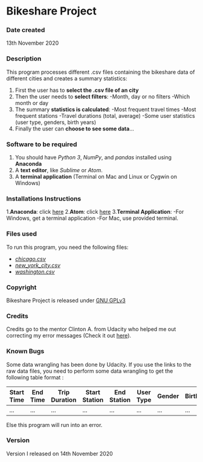 # Bikeshare Project

### Date created
13th November 2020

### Description
This program processes different .csv files containing the bikeshare data of different cities and creates a summary statistics:

1. First the user has to **select the .csv file of an city**
2. Then the user needs to **select filters**:
   -Month, day or no filters
   -Which month or day
3. The summary **statistics is calculated**:
   -Most frequent travel times
   -Most frequent stations
   -Travel durations (total, average)
   -Some user statistics (user type, genders, birth years)
4. Finally the user can **choose to see some data**...

### Software to be required
1. You should have _Python 3_, _NumPy_, and _pandas_ installed using **Anaconda**
2. A **text editor**, like _Sublime_ or _Atom_.
3. A **terminal application** (Terminal on Mac and Linux or Cygwin on Windows)

### Installations Instructions
1.**Anaconda**: click [here](https://docs.anaconda.com/anaconda/navigator/tutorials/pandas/)
2.**Atom**: click [here](https://atom.io/)
3.**Terminal Application**:
  -For Windows, get a terminal application
  -For Mac, use provided terminal.

### Files used
To run this program, you need the following files:
- [_chicago.csv_](https://www.divvybikes.com/system-data)
- [_new_york_city.csv_](https://www.citibikenyc.com/system-data)
- [_washington.csv_](https://www.capitalbikeshare.com/system-data)

### Copyright
Bikeshare Project is released under [GNU GPLv3](https://choosealicense.com/licenses/gpl-3.0/)


### Credits
Credits go to the mentor Clinton A. from Udacity who helped me out correcting my error messages (Check it out [here](https://knowledge.udacity.com/questions/367104)).

### Known Bugs
Some data wrangling has been done by Udacity.
If you use the links to the raw data files, you need to perform some data wrangling to get the following table format :

Start Time | End Time | Trip Duration | Start Station | End Station | User Type | Gender | Birthdate
-----------|----------|---------------|---------------|-------------|-----------|--------|----------
   ...     |   ...    |     ...       |      ...      |     ...     |    ...    |   ...  |   ...

Else this program will run into an error.

### Version
Version I released on 14th November 2020
